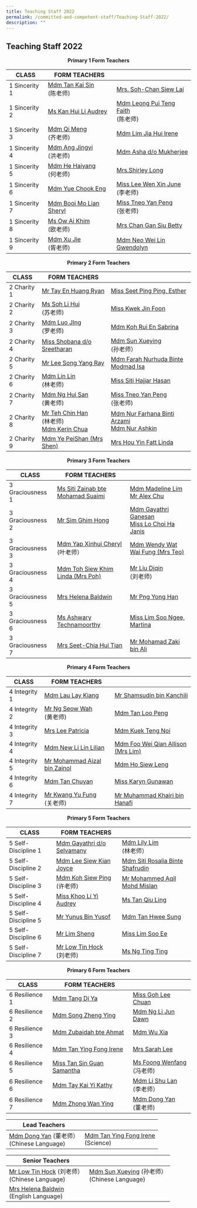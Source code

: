 ```yaml
---
title: Teaching Staff 2022
permalink: /committed-and-competent-staff/Teaching-Staff-2022/
description: ""
---
```

## Teaching Staff 2022

**<center>Primary 1 Form Teachers</center>**

| CLASS  | FORM TEACHERS ||
| -------- | -------- | -------- |
 | 1 Sincerity 1 | <a href="mailto:tan_kai_sin@moe.edu.sg">Mdm Tan Kai Sin </a><br>(陈老师)| <a href="mailto:soh-chan_siew_lai@moe.edu.sg">Mrs. Soh-Chan Siew Lai |
| 1 Sincerity 2 | <a href="mailto:kan_hui_li_audrey@moe.edu.sg"> Ms Kan Hui Li Audrey | <a href="mailto:faith_leong_pui_teng@moe.edu.sg">Mdm Leong Pui Teng Faith </a><br>(陈老师)|
| 1 Sincerity 3 | <a href="mailto:qi_meng@moe.edu.sg">Mdm Qi Meng </a><br>(齐老师)| <a href="mailto:lim_jia_hui@moe.edu.sg">Mdm Lim Jia Hui Irene |
| 1 Sincerity 4 | <a href="mailto:ang_jingyi@moe.edu.sg">Mdm Ang Jingyi </a><br>(洪老师)| <a href="mailto:asha_mukherjee_dula@moe.edu.sg">Mdm Asha d/o Mukherjee |
| 1 Sincerity 5 | <a href="mailto:he_haiyang@moe.edu.sg">Mdm He Haiyang </a><br>(何老师)| <a href="mailto:shirley_loo_bee_leng@moe.edu.sg">Mrs.Shirley Long|
| 1 Sincerity 6 | <a href="mailto:yue_chook_eng@moe.edu.sg">Mdm Yue Chook Eng | <a href="mailto:lee_wen_xin_june@moe.edu.sg">Miss Lee Wen Xin June </a><br>(李老师)|
| 1 Sincerity 7 | <a href="mailto:booi_mo_lian@moe.edu.sg">Mdm Booi Mo Lian Sheryl | <a href="mailto:tneo_yan_peng@moe.edu.sg">Miss Tneo Yan Peng </a><br>(张老师) |
| 1 Sincerity 8 | <a href="mailto:ow_ai_khim@moe.edu.sg">Ms Ow Ai Khim </a><br>(欧老师) | <a href="mailto:chan_gan_siu@moe.edu.sg">Mrs Chan Gan Siu Betty|
| 1 Sincerity 9 | <a href="mailto:xu_jie@moe.edu.sg">Mdm Xu Jie</a><br>(胥老师) | <a href="mailto: neo_wei_lin_gwendolyn@moe.edu.sg">Mdm Neo Wei Lin Gwendolyn|

**<center>**Primary 2 Form Teachers**</center>**

| CLASS  | FORM TEACHERS ||
| -------- | -------- | -------- |
| 2 Charity 1 | <a href="mailto:ryan_tay_en_huang@moe.edu.sg">Mr Tay En Huang Ryan | <a href="mailto:seet_ping_ping_esther@moe.edu.sg">Miss Seet Ping Ping, Esther |
| 2 Charity 2 | <a href="mailto:soh_li_hui@moe.edu.sg"> Ms Soh Li Hui </a><br>(苏老师) | <a href="mailto:kwek_jin_foon@moe.edu.sg">Miss Kwek Jin Foon|
| 2 Charity 3 | <a href="mailto:lou_jing@moe.edu.sg">Mdm Luo JIng </a><br>(罗老师)| <a href="mailto:koh_rui_en_sabrina@moe.edu.sg">Mdm Koh Rui En Sabrina|
| 2 Charity 4 | <a href="mailto:shobana_sreetharan@moe.edu.sg">Miss Shobana d/o Sreetharan| <a href="mailto:sun_xueying@moe.edu.sg">Mdm Sun Xueying </a><br> (孙老师）|
| 2 Charity 5 | <a href="mailto:lee_song_yang@moe.edu.sg">Mr Lee Song Yang Ray | <a href="mailto:farah_nurhuda_mohmad_isa@moe.edu.sg">Mdm Farah Nurhuda Binte Modmad Isa|
| 2 Charity 6 | <a href="mailto:lin_lin@moe.edu.sg">Mdm Lin Lin </a><br>(林老师) | <a href="mailto:Siti_hajjar_hasan@moe.edu.sg">Miss Siti Hajjar Hasan|
| 2 Charity 7 | <a href="mailto:ng_hui_san@moe.edu.sg">Mdm Ng Hui San </a><br>(黄老师)| <a href="mailto:tneo_yan_peng@moe.edu.sg">Miss Tneo Yan Peng </a><br>(张老师) |
| 2 Charity 8 | <a href="mailto:teh_chin_han@moe.edu.sg">Mr Teh Chin Han </a><br>(林老师) </a><br> <a href="mailto:chua_sze_yi@moe.edu.sg"> Mdm Kerin Chua | <a href="mailto:nur_farhana_arzami@moe.edu.sg">Mdm Nur Farhana Binti Arzami </a><br> <a href="mailto:nur_ashkin@moe.edu.sg">Mdm Nur Ashkin|
| 2 Charity 9 | <a href="mailto:ye_peishan@moe.edu.sg">Mdm Ye PeiShan (Mrs Shen) | <a href="mailto: hou_yin_fatt@moe.edu.sg">Mrs Hou Yin Fatt Linda|
	
	

**<center>**Primary 3 Form Teachers**</center>**

| CLASS  | FORM TEACHERS ||
| -------- | -------- | -------- |
| 3 Graciousness 1 | <a href="mailto:siti_zainab_mohamed_suaimi@moe.edu.sg">Ms Siti Zainab bte Mohamad Suaimi | <a href="mailto:madeline_lim_jia_min@moe.edu.sg">Mdm Madeline Lim </a><br> <a href="mailto:chu_yunfeng_alex@moe.edu.sg">Mr Alex Chu  |
| 3 Graciousness 2 | <a href="mailto:sim_ghim_hong@moe.edu.sg"> Mr Sim Ghim Hong| <a href="mailto:gayathri_ganesan@moe.edu.sg@moe.edu.sg">Mdm Gayathri Ganesan </a><br><a href="mailto:lo_choi_ha_janis@moe.edu.sg">Miss Lo Choi Ha Janis|
| 3 Graciousness 3 | <a href="mailto:cheryl_yap_xinhui@moe.edu.sg">Mdm Yap Xinhui Cheryl </a><br>(叶老师）| <a href="mailto:wat_wai_fung@moe.edu.sg">Mdm Wendy Wat Wai Fung (Mrs Teo) |
| 3 Graciousness 4 | <a href="mailto:toh_siew_khim@moe.edu.sg">Mdm Toh Siew Khim Linda (Mrs Poh) | <a href="mailto:liu_diqin@moe.edu.sg">Mr Liu Diqin </a><br>(刘老师) |
| 3 Graciousness 5 | <a href="mailto:helena_baldwin@moe.edu.sg">Mrs Helena Baldwin| <a href="mailto:png_yong_han@moe.edu.sg">Mr Png Yong Han|
| 3 Graciousness 6 | <a href="mailto:ashwary_technamoorthy@moe.edu.sg">Ms Ashwary Technamoorthy| <a href="mailto:lim_soo_ngee_martina@moe.edu.sg">Miss Lim Soo Ngee, Martina |
| 3 Graciousness 7 | <a href="mailto:chia_hui_tian@moe.edu.sg">Mrs Seet-Chia Hui Tian | <a href="mailto:mohamad_zaki_ali@moe.edu.sg">Mr Mohamad Zaki bin Ali |


**<center>**Primary 4 Form Teachers**</center>**

| CLASS  | FORM TEACHERS ||
| -------- | -------- | -------- |
| 4 Integrity 1 | <a href="mailto:lau_lay_kiang@moe.edu.sg">Mdm Lau Lay Kiang| <a href="mailto:@moe.edu.sg">Mr Shamsudin bin Kanchili |
| 4 Integrity 2 | <a href="mailto:ng_swoe_wah@moe.edu.sg"> Mr Ng Seow Wah </a><br>(黄老师)| <a href="mailto:tan_loo_peng@moe.edu.sg">Mdm Tan Loo Peng|
| 4 Integrity 3 | <a href="mailto:lee_patricia@moe.edu.sg">Mrs Lee Patricia| <a href="mailto:kuek_teng_noi@moe.edu.sg">Mdm Kuek Teng Noi |
| 4 Integrity 4 | <a href="mailto:new_lilin_lilian@moe.edu.sg">Mdm New Li Lin Lilian| <a href="mailto:allison_foo_wei_qian@moe.edu.sg">Mdm Foo Wei Qian Allison (Mrs Lim) |
| 4 Integrity 5 | <a href="mailto:he_haiyang@moe.edu.sg">Mr Mohammad Aizal bin Zainol| <a href="mailto:ho_siew_leng_2@moe.edu.sg">Mdm Ho Siew Leng|
| 4 Integrity 6 | <a href="mailto:tan_chuyan@moe.edu.sg">Mdm Tan Chuyan| <a href="mailto:karyn_gunawan@moe.edu.sg">Miss Karyn Gunawan|
| 4 Integrity 7 | <a href="mailto:kwang_yu_fung@moe.edu.sg">Mr Kwang Yu Fung </a><br>(关老师)| <a href="mailto:muhammad_khairi_hanafi@moe.edu.sg">Mr Muhammad Khairi bin Hanafi |

**<center>**Primary 5 Form Teachers**</center>**

| CLASS  | FORM TEACHERS ||
| -------- | -------- | -------- |
| 5 Self-Discipline 1 | <a href="mailto:gayathri_selvamany@moe.edu.sg">Mdm Gayathri d/o Selvamany| <a href="mailto:@moe.edu.sg">Mdm Lily Lim </a><br> (林老师） |
| 5 Self-Discipline 2 | <a href="mailto:lee_siew_kian_joyce@moe.edu.sg"> Mdm Lee Siew Kian Joyce| <a href="mailto:siti_rosalia_shafrudin@moe.edu.sg">Mdm Siti Rosalia Binte Shafrudin|
| 5 Self-Discipline 3 | <a href="mailto:koh_siew_ping@moe.edu.sg">Mdm Koh Siew Ping </a><br>(许老师)| <a href="mailto:mohammed_aqil_mohd_mislan@moe.edu.sg">Mr Mohammed Aqil Mohd Mislan |
| 5 Self-Discipline 4 | <a href="mailto:khoo_li_yi_audrey@moe.edu.sg">	Miss Khoo Li Yi Audrey| <a href="mailto:tan_qiu_ling@moe.edu.sg">Ms Tan Qiu Ling|
| 5 Self-Discipline 5 | <a href="mailto:yunus_b_yusif@moe.edu.sg">Mr Yunus Bin Yusof| <a href="mailto:tan_hwee_sung@moe.edu.sg">Mdm Tan Hwee Sung|
| 5 Self-Discipline 6 | <a href="mailto:lim_sheng@moe.edu.sg">Mr Lim Sheng| <a href="mailto:lim_soo_ee@moe.edu.sg">Miss Lim Soo Ee|
| 5 Self-Discipline 7 | <a href="mailto:low_tin_hock@moe.edu.sg"> Mr Low Tin Hock </a><br>(刘老师)| <a href="mailto:ng_ting_ting_2@moe.edu.sg">Ms Ng Ting Ting|


**<center>**Primary 6 Form Teachers**</center>**
	
| CLASS  | FORM TEACHERS ||
| -------- | -------- | -------- |
| 6 Resilience 1 | <a href="mailto:tang_di_ya@moe.edu.sg">Mdm Tang Di Ya| <a href="mailto:goh_lee_chuan@moe.edu.sg">Miss Goh Lee Chuan |
| 6 Resilience 2 | <a href="mailto:song_zheng_ying@moe.edu.sg"> Mdm Song Zheng Ying| <a href="mailto:dawn_ng_li_jun@moe.edu.sg">Mdm Ng Li Jun Dawn|
| 6 Resilience 3 | <a href="mailto:zubaidah_ahmat@moe.edu.sg">Mdm Zubaidah bte Ahmat| <a href="mailto:wu_xia@moe.edu.sg">Mdm Wu Xia |
| 6 Resilience 4 | <a href="mailto:tan_ying_fong@moe.edu.sg">Mdm Tan Ying Fong Irene| <a href="mailto:sarah_koh_hui_khoon@moe.edu.sg">Mrs Sarah Lee|
| 6 Resilience 5 | <a href="mailto:samantha_s_tan@moe.edu.sg">Miss Tan Sin Guan Samantha| <a href="mailto:foong_wenfang@moe.edu.sg">Ms Foong Wenfang </a><br>(冯老师)|
| 6 Resilience 6 | <a href="mailto:tay_kai_yi_kathy@moe.edu.sg">Mdm Tay Kai Yi Kathy| <a href="mailto:li_shu_lan@moe.edu.sg">Mdm Li Shu Lan </a><br>(李老师）|
| 6 Resilience 7 | <a href="mailto:zhong_wan_ying@moe.edu.sg">Mdm Zhong Wan Ying | <a href="mailto:dong_yan@moe.edu.sg">Mdm Dong Yan </a><br>(董老师) |
	
|  **Lead Teachers**|  | 
| -------- | -------- | 
| <a href="mailto:dong_yan@moe.edu.sg">Mdm Dong Yan</a>  (董老师）<br>(Chinese Language) | <a href="mailto:tan_ying_fong@moe.edu.sg">Mdm Tan Ying Fong Irene</a> <br>(Science) | 


|  **Senior Teachers**|  | 
| -------- | -------- | 
| <a href="mailto:low_tin_hock@moe.edu.sg">Mr Low Tin Hock</a> (刘老师）<br>(Chinese Language) | <a href="mailto:sun_xueying@moe.edu.sg">Mdm Sun Xueying</a>  (孙老师）<br>(Chinese Language) |
|<a href="mailto:helena_baldwin@moe.edu.sg">Mrs Helena Baldwin</a> <br>(English Language)||